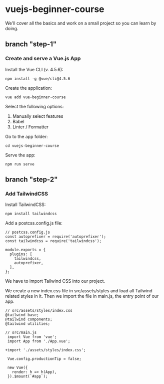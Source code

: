 # vuejs-beginner-course
We'll cover all the basics and work on a small project so you can learn by doing.

## branch "step-1"

### Create and serve a Vue.js App

Install the Vue CLI (v. 4.5.6):

``` npm install -g @vue/cli@4.5.6 ```

Create the application: 

``` vue add vue-beginner-course ```

Select the following options:
1) Manually select features
2) Babel
3) Linter / Formatter

Go to the app folder: 

``` cd vuejs-beginner-course ```

Serve the app:

``` npm run serve ```

## branch "step-2"

### Add TailwindCSS

Install TailwindCSS:

``` npm install tailwindcss ```

Add a postcss.config.js file:

```
// postcss.config.js
const autoprefixer = require('autoprefixer');
const tailwindcss = require('tailwindcss');

module.exports = {
  plugins: [
    tailwindcss,
    autoprefixer,
  ],
};

```

We have to import Tailwind CSS into our project.

We create a new index.css file in src/assets/styles and load all Tailwind related styles in it.
Then we import the file in main.js, the entry point of our app.

```
// src/assets/styles/index.css
@tailwind base;
@tailwind components;
@tailwind utilities;
```

```
// src/main.js
 import Vue from 'vue';
 import App from './App.vue';

+import './assets/styles/index.css';

 Vue.config.productionTip = false;

 new Vue({
   render: h => h(App),
 }).$mount(`#app`);
 
 ```
